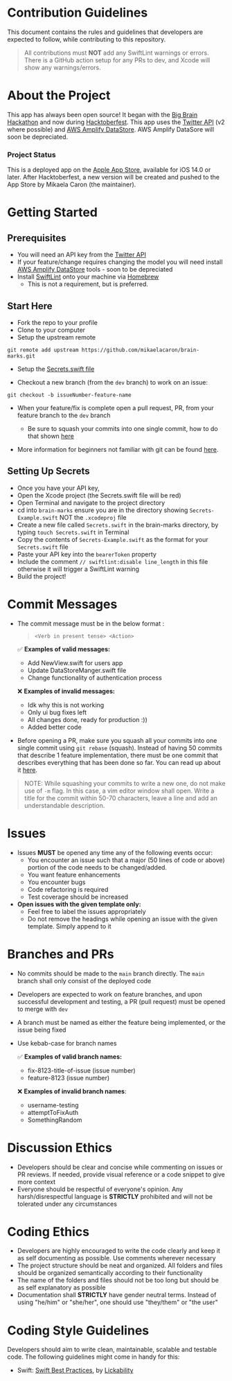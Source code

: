 # Contribution Guidelines
This document contains the rules and guidelines that developers are expected to follow, while contributing to this repository.

> All contributions must **NOT** add any SwiftLint warnings or errors. There is a GitHub action setup for any PRs to dev, and Xcode will show any warnings/errors.

# About the Project
This app has always been open source! It began with the [Big Brain Hackathon](https://bigbrainhacks.com) and now during [Hacktoberfest](https://hacktoberfest.digitalocean.com). This app uses the [Twitter API](https://developer.twitter.com/en/docs/twitter-api/getting-started/getting-access-to-the-twitter-api) (v2 where possible) and [AWS Amplify DataStore](https://docs.amplify.aws/start/q/integration/ios/). AWS Amplify DataSore will soon be depreciated.

### Project Status
This is a deployed app on the [Apple App Store](https://apps.apple.com/us/app/brain-marks/id1577423925), available for iOS 14.0 or later. After Hacktoberfest, a new version will be created and pushed to the App Store by Mikaela Caron (the maintainer).

# Getting Started
## Prerequisites
* You will need an API key from the [Twitter API](https://developer.twitter.com/en/docs/twitter-api/getting-started/getting-access-to-the-twitter-api)
* If your feature/change requires changing the model you will need install [AWS Amplify DataStore](https://docs.amplify.aws/start/q/integration/ios/) tools - soon to be depreciated
* Install [SwiftLint](https://github.com/realm/SwiftLint) onto your machine via [Homebrew](https://brew.sh/)
   * This is not a requirement, but is preferred.


## Start Here
* Fork the repo to your profile
* Clone to your computer
* Setup the upstream remote

`git remote add upstream https://github.com/mikaelacaron/brain-marks.git`

* Setup the [Secrets.swift file](#setting-up-secrets)

* Checkout a new branch (from the `dev` branch) to work on an issue:

`git checkout -b issueNumber-feature-name`

* When your feature/fix is complete open a pull request, PR, from your feature branch to the `dev` branch
  * Be sure to squash your commits into one single commit, how to do that shown [here]([here](https://www.internalpointers.com/post/squash-commits-into-one-git))

* More information for beginners not familiar with git can be found [here](https://hacktoberfest.com/participation/#beginner-resources).

## Setting Up Secrets
* Once you have your API key, 
* Open the Xcode project (the Secrets.swift file will be red)
* Open Terminal and navigate to the project directory
* cd into `brain-marks` ensure you are in the directory showing `Secrets-Example.swift` NOT the `.xcodeproj` file
* Create a new file called `Secrets.swift` in the brain-marks directory, by typing `touch Secrets.swift` in Terminal
* Copy the contents of `Secrets-Example.swift` as the format for your `Secrets.swift` file
* Paste your API key into the `bearerToken` property
* Include the comment `// swiftlint:disable line_length` in this file otherwise it will trigger a SwiftLint warning
* Build the project!

# Commit Messages

* The commit message must be in the below format : 
  > `<Verb in present tense> <Action>`
  
  ✅ **Examples of valid messages:**
  * Add NewView.swift for users app
  * Update DataStoreManger.swift file
  * Change functionality of authentication process

  ❌ **Examples of invalid messages:**
  * Idk why this is not working
  * Only ui bug fixes left
  * All changes done, ready for production :))
  * Added better code
  
* Before opening a PR, make sure you squash all your commits into one single commit using `git rebase` (squash). Instead of having 50 commits that describe 1 feature implementation, there must be one commit that describes everything that has been done so far. You can read up about it [here](https://www.internalpointers.com/post/squash-commits-into-one-git).
> NOTE: While squashing your commits to write a new one, do not make use of `-m` flag. In this case, a vim editor window shall open. Write a title for the commit within 50-70 characters, leave a line and add an understandable description.

# Issues

* Issues **MUST** be opened any time any of the following events occur:
    * You encounter an issue such that a major (50 lines of code or above) portion of the code needs to be changed/added.
    * You want feature enhancements
    * You encounter bugs
    * Code refactoring is required
    * Test coverage should be increased
* **Open issues with the given template only:**
    * Feel free to label the issues appropriately
    * Do not remove the headings while opening an issue with the given template. Simply append to it

# Branches and PRs

* No commits should be made to the `main` branch directly. The `main` branch shall only consist of the deployed code
* Developers are expected to work on feature branches, and upon successful development and testing, a PR (pull request) must be opened to merge with `dev`
* A branch must be named as either the feature being implemented, or the issue being fixed
* Use kebab-case for branch names

  ✅ **Examples of valid branch names:**
  * fix-8123-title-of-issue (issue number)
  * feature-8123 (issue number)
  
  ❌ **Examples of invalid branch names**:
  * username-testing
  * attemptToFixAuth
  * SomethingRandom

# Discussion Ethics

* Developers should be clear and concise while commenting on issues or PR reviews. If needed, provide visual reference or a code snippet to give more context
* Everyone should be respectful of everyone's opinion. Any harsh/disrespectful language is **STRICTLY** prohibited and will not be tolerated under any circumstances

# Coding Ethics

* Developers are highly encouraged to write the code clearly and keep it as self documenting as possible. Use comments wherever necessary
* The project structure should be neat and organized. All folders and files should be organized semantically according to their functionality
* The name of the folders and files should not be too long but should be as self explanatory as possible
*  Documentation shall **STRICTLY** have gender neutral terms. Instead of using "he/him" or "she/her", one should use "they/them" or "the user"

# Coding Style Guidelines

Developers should aim to write clean, maintainable, scalable and testable code. The following guidelines might come in handy for this:

* Swift: [Swift Best Practices](https://github.com/Lickability/swift-best-practices), by [Lickability](https://lickability.com)